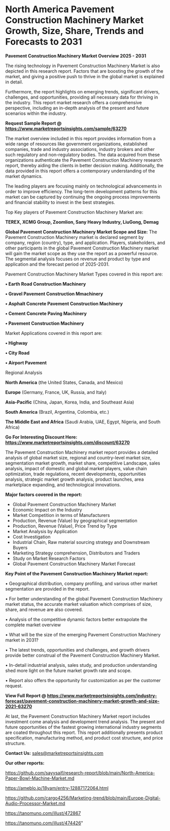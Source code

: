 # North America Pavement Construction Machinery Market Growth, Size, Share, Trends and Forecasts to 2031

<Strong> Pavement Construction Machinery Market Overview 2025 - 2031</strong>

The rising technology in Pavement Construction Machinery Market is also depicted in this research report. Factors that are boosting the growth of the market, and giving a positive push to thrive in the global market is explained in detail.

Furthermore, the report highlights on emerging trends, significant drivers, challenges, and opportunities, providing all necessary data for thriving in the industry. This report market research offers a comprehensive perspective, including an in-depth analysis of the present and future scenarios within the industry.

<strong>Request Sample Report @ <a href=https://www.marketreportsinsights.com/sample/63270>https://www.marketreportsinsights.com/sample/63270</a></strong>

The market overview included in this report provides information from a wide range of resources like government organizations, established companies, trade and industry associations, industry brokers and other such regulatory and non-regulatory bodies. The data acquired from these organizations authenticate the Pavement Construction Machinery research report, thereby aiding the clients in better decision making. Additionally, the data provided in this report offers a contemporary understanding of the market dynamics.

The leading players are focusing mainly on technological advancements in order to improve efficiency. The long-term development patterns for this market can be captured by continuing the ongoing process improvements and financial stability to invest in the best strategies.

Top Key players of Pavement Construction Machinery Market are:

<strong>TEREX, XCMG Group, Zoomlion, Sany Heavy Industry, LiuGong, Demag</strong>

<strong><b>Global Pavement Construction Machinery Market Scope and Size:</b></strong>
The Pavement Construction Machinery market is declared segment by company, region (country), type, and application. Players, stakeholders, and other participants in the global Pavement Construction Machinery market will gain the market scope as they use the report as a powerful resource. The segmental analysis focuses on revenue and product by type and application and the forecast period of 2025-2031.

Pavement Construction Machinery Market Types covered in this report are:

<strong>• Earth Road Construction Machinery

• Gravel Pavement Construction Mmachinery

• Asphalt Concrete Pavement Construction Machinery

• Cement Concrete Paving Machinery

• Pavement Construction Machinery</strong>

Market Applications covered in this report are:

<strong>• Highway

• City Road

• Airport Pavement</strong> 

Regional Analysis

<strong>North America</strong> (the United States, Canada, and Mexico)

<strong>Europe</strong> (Germany, France, UK, Russia, and Italy)

<strong>Asia-Pacific</strong> (China, Japan, Korea, India, and Southeast Asia)

<strong>South America</strong> (Brazil, Argentina, Colombia, etc.)

<strong>The Middle East and Africa</strong> (Saudi Arabia, UAE, Egypt, Nigeria, and South Africa)

<strong>Go For Interesting Discount Here: <a href=https://www.marketreportsinsights.com/discount/63270>https://www.marketreportsinsights.com/discount/63270</a></strong>

The Pavement Construction Machinery market report provides a detailed analysis of global market size, regional and country-level market size, segmentation market growth, market share, competitive Landscape, sales analysis, impact of domestic and global market players, value chain optimization, trade regulations, recent developments, opportunities analysis, strategic market growth analysis, product launches, area marketplace expanding, and technological innovations.

<strong><b>Major factors covered in the report:</b></strong>
<ul>
  <li>Global Pavement Construction Machinery Market </li>
  <li>Economic Impact on the Industry</li>
  <li>Market Competition in terms of Manufacturers</li>
  <li>Production, Revenue (Value) by geographical segmentation</li>
  <li>Production, Revenue (Value), Price Trend by Type</li>
  <li>Market Analysis by Application</li>
  <li>Cost Investigation</li>
  <li>Industrial Chain, Raw material sourcing strategy and Downstream Buyers</li>
  <li>Marketing Strategy comprehension, Distributors and Traders</li>
  <li>Study on Market Research Factors</li>
  <li>Global Pavement Construction Machinery Market Forecast</li>
</ul>

<strong><b>Key Point of the Pavement Construction Machinery Market report:</b></strong>

• Geographical distribution, company profiling, and various other market segmentation are provided in the report.

• For better understanding of the global Pavement Construction Machinery market status, the accurate market valuation which comprises of size, share, and revenue are also covered.

• Analysis of the competitive dynamic factors better extrapolate the complete market overview

• What will be the size of the emerging Pavement Construction Machinery market in 2031?

• The latest trends, opportunities and challenges, and growth drivers provide better construal of the Pavement Construction Machinery Market.

• In-detail industrial analysis, sales study, and production understanding shed more light on the future market growth rate and scope.

• Report also offers the opportunity for customization as per the customer request.

<strong><b>View Full Report @ <a href=https://www.marketreportsinsights.com/industry-forecast/pavement-construction-machinery-market-growth-and-size-2021-63270>https://www.marketreportsinsights.com/industry-forecast/pavement-construction-machinery-market-growth-and-size-2021-63270</a></b></strong>


At last, the Pavement Construction Machinery Market report includes investment come analysis and development trend analysis. The present and future opportunities of the fastest growing international industry segments are coated throughout this report. This report additionally presents product specification, manufacturing method, and product cost structure, and price structure.

<strong>Contact Us:</strong>
sales@marketreportsinsights.com

<strong>Our other reports:</strong>

<a href=https://github.com/sayysaif/research-report/blob/main/North-America-Paper-Bowl-Machine-Market.md>https://github.com/sayysaif/research-report/blob/main/North-America-Paper-Bowl-Machine-Market.md</a>

<a href=https://ameblo.jp/18yam/entry-12887172064.html>https://ameblo.jp/18yam/entry-12887172064.html</a>

<a href=https://github.com/cargo4256/Marketing-trend/blob/main/Europe-Digital-Audio-Processor-Market.md>https://github.com/cargo4256/Marketing-trend/blob/main/Europe-Digital-Audio-Processor-Market.md</a>

<a href=https://tanomuno.com/illust/472867>https://tanomuno.com/illust/472867</a>

<a href=https://tanomuno.com/illust/474426>https://tanomuno.com/illust/474426</a>"
